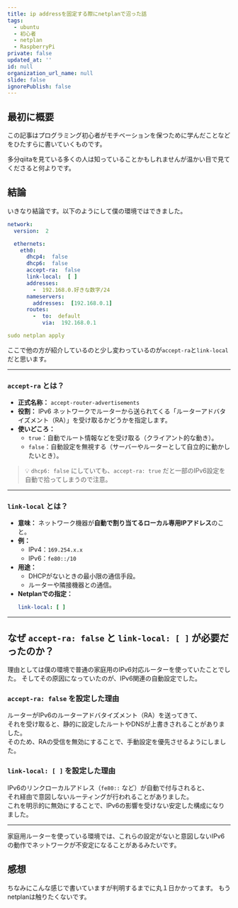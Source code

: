 ```yaml
---
title: ip addressを固定する際にnetplanで沼った話
tags:
  - ubuntu
  - 初心者
  - netplan
  - RaspberryPi
private: false
updated_at: ''
id: null
organization_url_name: null
slide: false
ignorePublish: false
---
```

## 最初に概要

この記事はプログラミング初心者がモチベーションを保つために学んだことなどをひたすらに書いていくものです。

多分qiitaを見ている多くの人は知っていることかもしれませんが温かい目で見てくださると何よりです。

## 結論

いきなり結論です。以下のようにして僕の環境ではできました。


```yml
network:
  version:  2

  ethernets:
    eth0:
      dhcp4:  false
      dhcp6:  false
      accept-ra:  false
      link-local:  [ ]
      addresses:
        -  192.168.0.好きな数字/24
      nameservers:
        addresses:  [192.168.0.1]
      routes:
        -  to:  default
           via:  192.168.0.1
```

```yml
sudo netplan apply
```

ここで他の方が紹介しているのと少し変わっているのが`accept-ra`と`link-local`だと思います。

---

###  `accept-ra` とは？

- **正式名称：** `accept-router-advertisements`
- **役割：** IPv6 ネットワークでルーターから送られてくる「ルーターアドバタイズメント（RA）」を受け取るかどうかを指定します。
- **使いどころ：**
  - `true`：自動でルート情報などを受け取る（クライアント的な動き）。
  - `false`：自動設定を無視する（サーバーやルーターとして自立的に動かしたいとき）。

> 💡 `dhcp6: false` にしていても、`accept-ra: true` だと一部のIPv6設定を自動で拾ってしまうので注意。

---

###  `link-local` とは？

- **意味：** ネットワーク機器が**自動で割り当てるローカル専用IPアドレス**のこと。
- **例：**
  - IPv4：`169.254.x.x`
  - IPv6：`fe80::/10`
- **用途：**
  - DHCPがないときの最小限の通信手段。
  - ルーターや隣接機器との通信。
- **Netplanでの指定：**
  ```yaml
  link-local: [ ]
  ```
---

##  なぜ `accept-ra: false` と `link-local: [ ]` が必要だったのか？

理由としては僕の環境で普通の家庭用のIPv6対応ルーターを使っていたことでした。 
そしてその原因になっていたのが、IPv6関連の自動設定でした。

### `accept-ra: false` を設定した理由
ルーターがIPv6のルーターアドバタイズメント（RA）を送ってきて、  
それを受け取ると、静的に設定したルートやDNSが上書きされることがありました。  
そのため、RAの受信を無効にすることで、手動設定を優先させるようにしました。

### `link-local: [ ]` を設定した理由
IPv6のリンクローカルアドレス（`fe80::` など）が自動で付与されると、  
それ経由で意図しないルーティングが行われることがありました。  
これを明示的に無効にすることで、IPv6の影響を受けない安定した構成になりました。

---

家庭用ルーターを使っている環境では、これらの設定がないと意図しないIPv6の動作でネットワークが不安定になることがあるみたいです。


## 感想
ちなみにこんな感じで書いていますが判明するまでに丸１日かかってます。
もうnetplanは触りたくないです。
